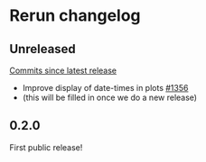 # Rerun changelog


## Unreleased
[Commits since latest release](https://github.com/rerun-io/rerun/compare/latest...HEAD)

* Improve display of date-times in plots [#1356](https://github.com/rerun-io/rerun/pull/1356)
* (this will be filled in once we do a new release)


## 0.2.0
First public release!
